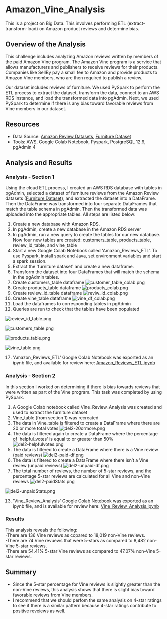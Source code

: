 # Amazon_Vine_Analysis
This is a project on Big Data. This involves performing ETL (extract-transform-load) on Amazon product reviews and determine bias.

## Overview of the Analysis
This challenge includes analyzing Amazon reviews written by members of the paid Amazon Vine program. The Amazon Vine program is a service that allows manufacturers and publishers to receive reviews for their products. Companies like SellBy pay a small fee to Amazon and provide products to Amazon Vine members, who are then required to publish a review.

Our dataset includes reviews of furniture. We used PySpark to perform the ETL process to extract the dataset, transform the data, connect to an AWS RDS instance, and load the transformed data into pgAdmin. Next, we used PySpark to determine if there is any bias toward favorable reviews from Vine members in our dataset.

## Resources
- Data Source: [Amazon Review Datasets](https://s3.amazonaws.com/amazon-reviews-pds/tsv/index.txt), [Furniture Dataset](https://s3.amazonaws.com/amazon-reviews-pds/tsv/amazon_reviews_us_Furniture_v1_00.tsv.gz)
- Tools: AWS, Google Colab Notebook, Pyspark, PostgreSQL 12.9, pgAdmin 4

## Analysis and Results
### Analysis - Section 1
Using the cloud ETL process, I created an AWS RDS database with tables in pgAdmin, selected a dataset of furniture reviews from the Amazon Review datasets ([Furniture Dataset](https://s3.amazonaws.com/amazon-reviews-pds/tsv/amazon_reviews_us_Furniture_v1_00.tsv.gz)), and extracted the dataset into a DataFrame. Then the DataFrame was transformed into four separate DataFrames that match the table schema in pgAdmin. Then the transformed data was uploaded into the appropriate tables. All steps are listed below:<br/>
1. Create a new database with Amazon RDS.
2. In pgAdmin, create a new database in the Amazon RDS server
3. In pgAdmin, run a new query to create the tables for our new database. Now four new tables are created: customers_table, products_table, review_id_table, and vine_table
4. Start a new Google Colab Notebook called 'Amazon_Reviews_ETL'. To use Pyspark, install spark and Java, set environment variables and start a spark session.
5. Extract the 'furniture dataset' and create a new dataframe. 
6. Transform the dataset into four DataFrames that will match the schema in the pgAdmin tables.
7. Create customers_table dataframe
![customer_table_colab.png](https://github.com/rmat112/Amazon_Vine_Analysis/blob/main/Images/customer_table_colab.png)
9. Create products_table dataframe
![products_colab.png](https://github.com/rmat112/Amazon_Vine_Analysis/blob/main/Images/products_colab.png)
11. Create review_id_table dataframe
![reviw_id_colab.png](https://github.com/rmat112/Amazon_Vine_Analysis/blob/main/Images/reviw_id_colab.png)
13. Create vine_table dataframe
![vine_df_colab.png](https://github.com/rmat112/Amazon_Vine_Analysis/blob/main/Images/vine_df_colab.png)
15. Load the dataframes to corresponding tables in pgAdmin 
16. Queries are run to check that the tables have been populated

![review_id_table.png](https://github.com/rmat112/Amazon_Vine_Analysis/blob/main/Images/review_id_table.png)

![customers_table.png](https://github.com/rmat112/Amazon_Vine_Analysis/blob/main/Images/customers_table.png)

![products_table.png](https://github.com/rmat112/Amazon_Vine_Analysis/blob/main/Images/products_table.png)

![vine_table.png](https://github.com/rmat112/Amazon_Vine_Analysis/blob/main/Images/vine_table.png)

17. 'Amazon_Reviews_ETL' Google Colab Notebook was exported as an ipynb file, and available for review here: [Amazon_Reviews_ETL.ipynb](https://github.com/rmat112/Amazon_Vine_Analysis/blob/main/Amazon_Reviews_ETL.ipynb)

### Analysis - Section 2
In this section I worked on determining if there is bias towards reviews that were written as part of the Vine program. This task was completed by using PySpark.
1. A Google Colab notebook called Vine_Review_Analysis was created and used to extract the furniture dataset
2. Vine_table (from section 1) was recreated
3. The data in Vine_table is filtered to create a DataFrame where there are 20 or more total votes
![del2-20ormore.png](https://github.com/rmat112/Amazon_Vine_Analysis/blob/main/Images/del2-20ormore.png)
5. The data is filtered again to create a DataFrame where the percentage of 'helpful_votes' is equal to or greater than 50% 
![del2-helpfulvotes.png](https://github.com/rmat112/Amazon_Vine_Analysis/blob/main/Images/del2-helpfulvotes.png)
7. The data is filtered to create a DataFrame where there is a Vine review (paid reviews)
![del2-paid-df.png](https://github.com/rmat112/Amazon_Vine_Analysis/blob/main/Images/del2-paid-df.png)
9. The data is filtered to create a DataFrame where there isn’t a Vine review (unpaid reviews)
![del2-unpaid-df.png](https://github.com/rmat112/Amazon_Vine_Analysis/blob/main/Images/del2-unpaid-df.png)
11. The total number of reviews, the number of 5-star reviews, and the percentage 5-star reviews are calculated for all Vine and non-Vine reviews
![del2-paidStats.png](https://github.com/rmat112/Amazon_Vine_Analysis/blob/main/Images/del2-paidStats.png)

![del2-unpaidStats.png](https://github.com/rmat112/Amazon_Vine_Analysis/blob/main/Images/del2-unpaidStats.png)

13. 'Vine_Review_Analysis' Google Colab Notebook was exported as an ipynb file, and is available for review here: [Vine_Review_Analysis.ipynb](https://github.com/rmat112/Amazon_Vine_Analysis/blob/main/Vine_Review_Analysis.ipynb)

### Results
This analysis reveals the following:<br/>
-There are 136 Vine reviews as copared to 18,019 non-Vine reviews.<br/>
-There are 74 Vine revuews that were 5-stars as compared to 8,482 non-Vine 5-star reviews.<br/>
-There are 54.41% 5-star Vine reviews as compared to 47.07% non-Vine 5-star reviews.

 
## Summary
- Since the 5-star percentage for Vine reviews is slightly greater than the non-Vine reviews, this analysis shows that there is slight bias toward favorable reviews from Vine members.
- I recommend that we should perfom the same analysis on 4-star ratings to see if there is a similar pattern because 4-star ratings contribute to positive reveiews as well.

